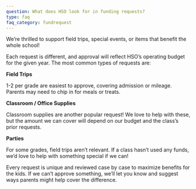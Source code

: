 ```yaml
---
question: What does HSO look for in funding requests?
type: faq
faq_category: fundrequest
---
```

We’re thrilled to support field trips, special events, or items that benefit the whole school! 

Each request is different, and approval will reflect HSO’s operating budget for the given year. The most common types of requests are:

**Field Trips**

1-2 per grade are easiest to approve, covering admission or mileage. Parents may need to chip in for meals or treats. 

**Classroom / Office Supplies**

Classroom supplies are another popular request! We love to help with these, but the amount we can cover will depend on our budget and the class’s prior requests. 

**Parties**

For some grades, field trips aren’t relevant. If a class hasn’t used any funds, we’d love to help with something special if we can! 

Every request is unique and reviewed case by case to maximize benefits for the kids. If we can’t approve something, we’ll let you know and suggest ways parents might help cover the difference.